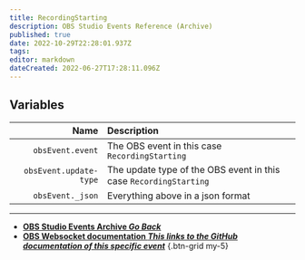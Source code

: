 ```yaml
---
title: RecordingStarting
description: OBS Studio Events Reference (Archive)
published: true
date: 2022-10-29T22:28:01.937Z
tags: 
editor: markdown
dateCreated: 2022-06-27T17:28:11.096Z
---
```


## Variables
Name | Description
----:|:------------
`obsEvent.event` | The OBS event in this case `RecordingStarting`
`obsEvent.update-type` | The update type of the OBS event in this case `RecordingStarting`
`obsEvent._json` | Everything above in a json format

---

- [<i class="mdi mdi-chevron-left"></i>**OBS Studio Events Archive *Go Back***](/Broadcasters/OBS/Archive/Events)
- [<i class="mdi mdi-github"></i> **OBS Websocket documentation *This links to the GitHub documentation of this specific event***](https://github.com/obsproject/obs-websocket/blob/4.x-current/docs/generated/protocol.md#recordingstarting)
{.btn-grid my-5}
